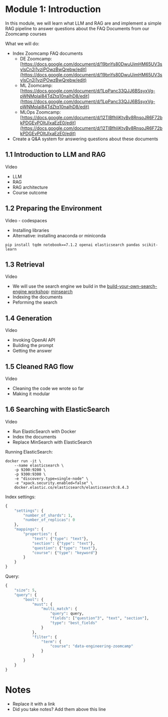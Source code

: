 # Module 1: Introduction

[](https://github.com/lucapug/llm-zoomcamp/tree/main/01-intro#module-1-introduction)

In this module, we will learn what LLM and RAG are and implement a simple RAG pipeline to answer questions about the FAQ Documents from our Zoomcamp courses

What we will do:

* Index Zoomcamp FAQ documents
  * DE Zoomcamp: [https://docs.google.com/document/d/19bnYs80DwuUimHM65UV3sylsCn2j1vziPOwzBwQrebw/edit](https://docs.google.com/document/d/19bnYs80DwuUimHM65UV3sylsCn2j1vziPOwzBwQrebw/edit)
  * ML Zoomcamp: [https://docs.google.com/document/d/1LpPanc33QJJ6BSsyxVg-pWNMplal84TdZtq10naIhD8/edit](https://docs.google.com/document/d/1LpPanc33QJJ6BSsyxVg-pWNMplal84TdZtq10naIhD8/edit)
  * MLOps Zoomcamp: [https://docs.google.com/document/d/12TlBfhIiKtyBv8RnsoJR6F72bkPDGEvPOItJIxaEzE0/edit](https://docs.google.com/document/d/12TlBfhIiKtyBv8RnsoJR6F72bkPDGEvPOItJIxaEzE0/edit)
* Create a Q&A system for answering questions about these documents

## 1.1 Introduction to LLM and RAG

[](https://github.com/lucapug/llm-zoomcamp/tree/main/01-intro#11-introduction-to-llm-and-rag)

Video

* LLM
* RAG
* RAG architecture
* Course outcome

## 1.2 Preparing the Environment

[](https://github.com/lucapug/llm-zoomcamp/tree/main/01-intro#12-preparing-the-environment)

Video - codespaces

* Installing libraries
* Alternative: installing anaconda or miniconda

```shell notranslate position-relative overflow-auto
pip install tqdm notebook==7.1.2 openai elasticsearch pandas scikit-learn
```

## 1.3 Retrieval

[](https://github.com/lucapug/llm-zoomcamp/tree/main/01-intro#13-retrieval)

Video

* We will use the search engine we build in the [build-your-own-search-engine workshop](https://github.com/alexeygrigorev/build-your-own-search-engine): [minsearch](https://github.com/alexeygrigorev/minsearch)
* Indexing the documents
* Peforming the search

## 1.4 Generation

[](https://github.com/lucapug/llm-zoomcamp/tree/main/01-intro#14-generation)

Video

* Invoking OpenAI API
* Building the prompt
* Getting the answer

## 1.5 Cleaned RAG flow

[](https://github.com/lucapug/llm-zoomcamp/tree/main/01-intro#15-cleaned-rag-flow)

Video

* Cleaning the code we wrote so far
* Making it modular

## 1.6 Searching with ElasticSearch

[](https://github.com/lucapug/llm-zoomcamp/tree/main/01-intro#16-searching-with-elasticsearch)

Video

* Run ElasticSearch with Docker
* Index the documents
* Replace MinSearch with ElasticSearch

Running ElasticSearch:

```shell notranslate position-relative overflow-auto
docker run -it \
    --name elasticsearch \
    -p 9200:9200 \
    -p 9300:9300 \
    -e "discovery.type=single-node" \
    -e "xpack.security.enabled=false" \
    docker.elastic.co/elasticsearch/elasticsearch:8.4.3
```

Index settings:

```python notranslate position-relative overflow-auto
{
    "settings": {
        "number_of_shards": 1,
        "number_of_replicas": 0
    },
    "mappings": {
        "properties": {
            "text": {"type": "text"},
            "section": {"type": "text"},
            "question": {"type": "text"},
            "course": {"type": "keyword"} 
        }
    }
}
```

Query:

```python notranslate position-relative overflow-auto
{
    "size": 5,
    "query": {
        "bool": {
            "must": {
                "multi_match": {
                    "query": query,
                    "fields": ["question^3", "text", "section"],
                    "type": "best_fields"
                }
            },
            "filter": {
                "term": {
                    "course": "data-engineering-zoomcamp"
                }
            }
        }
    }
}
```

# Notes

[](https://github.com/lucapug/llm-zoomcamp/tree/main/01-intro#notes)

* Replace it with a link
* Did you take notes? Add them above this line

